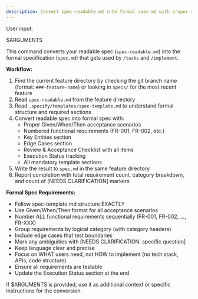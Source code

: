 ```yaml
---
description: Convert spec-readable.md into formal spec.md with proper requirements format
---
```


User input:

$ARGUMENTS

This command converts your readable spec (`spec-readable.md`) into the formal specification (`spec.md`) that gets used by `/tasks` and `/implement`.

**Workflow:**

1. Find the current feature directory by checking the git branch name (format: `###-feature-name`) or looking in `specs/` for the most recent feature
2. Read `spec-readable.md` from the feature directory
3. Read `.specify/templates/spec-template.md` to understand formal structure and required sections
4. Convert readable spec into formal spec with:
   - Proper Given/When/Then acceptance scenarios
   - Numbered functional requirements (FR-001, FR-002, etc.)
   - Key Entities section
   - Edge Cases section
   - Review & Acceptance Checklist with all items
   - Execution Status tracking
   - All mandatory template sections
5. Write the result to `spec.md` in the same feature directory
6. Report completion with total requirement count, category breakdown, and count of [NEEDS CLARIFICATION] markers

**Formal Spec Requirements:**
- Follow spec-template.md structure EXACTLY
- Use Given/When/Then format for all acceptance scenarios
- Number ALL functional requirements sequentially (FR-001, FR-002, ..., FR-XXX)
- Group requirements by logical category (with category headers)
- Include edge cases that test boundaries
- Mark any ambiguities with [NEEDS CLARIFICATION: specific question]
- Keep language clear and precise
- Focus on WHAT users need, not HOW to implement (no tech stack, APIs, code structure)
- Ensure all requirements are testable
- Update the Execution Status section at the end

If $ARGUMENTS is provided, use it as additional context or specific instructions for the conversion.
